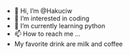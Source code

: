 - 👋 Hi, I’m @Hakuciw
- 👀 I’m interested in coding
- 🌱 I’m currently learning python
- 📫 How to reach me ...
- My favorite drink are milk and coffee

<!---
Hakuciw/Hakuciw is a ✨ special ✨ repository because its `README.md` (this file) appears on your GitHub profile.
You can click the Preview link to take a look at your changes.
--->

